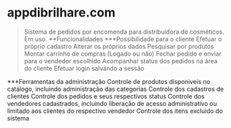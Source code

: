 # appdibrilhare.com

> Sistema de pedidos por encomenda para distribuidora de cosméticos. Em uso.
**Funcionalidades
  ***Possibilidade para o cliente
    Efetuar o próprio cadastro
    Alterar os próprios dados
    Pesquisar por produtos
    Montar carrinho de compras (Logado ou não)
    Fechar pedido e enviar para o vendedor escolhido
    Acompanhar status dos pedidos na área do cliente
    Efetuar login salvando a sessão
  
  ***Ferramentas da administração
    Controle de produtos disponiveis no catálogo, incluindo administração das categorias
    Controle dos cadastros de clientes
    Controle dos pedidos e seus respectivos status
    Controle dos vendedores cadastrados, incluindo liberação de acesso administrativo ou limitado aos clientes do respectivo vendedor
    Controle dos itens excluido do sistema 
